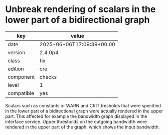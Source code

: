 [//]: # (werk v2)
# Unbreak rendering of scalars in the lower part of a bidirectional graph

key        | value
---------- | ---
date       | 2025-06-06T17:09:39+00:00
version    | 2.4.0p4
class      | fix
edition    | cre
component  | checks
level      | 1
compatible | yes

Scalars such as constants or WARN and CRIT tresholds that were specified in the lower part of a bidirectional graph were actually rendered in the upper part.
This affected for example the bandwidth graph displayed in the interface service. Upper thresholds on the outgoing bandwidth were rendered in the upper part of the graph, which shows the input bandwidth.
